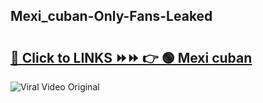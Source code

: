 
 ## Mexi_cuban-Only-Fans-Leaked

# <h2><a href="https://clipsfans.com/Mexi_cuban&ref=git">🔗 Click to LINKS ⏩⏩ 👉 🟢 Mexi cuban </a></h2>

<a href="https://clipsfans.com/Mexi_cuban&ref=git" rel="nofollow" data-target="animated-image.originalLink"><img src="https://i.ibb.co.com/xMMVF88/686577567.gif" alt="Viral Video Original" style="max-width: 100%; display: inline-block;" data-target="animated-image.originalImage"></a>
